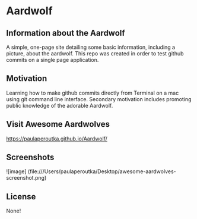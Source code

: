# Aardwolf
## Information about the Aardwolf
A simple, one-page site detailing some basic information, including a picture, about the aardwolf.  This repo was created in order to test github commits on a single page application.

## Motivation
Learning how to make github commits directly from Terminal on a mac using git command line interface.  Secondary motivation includes promoting public knowledge of the adorable Aardwolf.

## Visit Awesome Aardwolves
https://paulaperoutka.github.io/Aardwolf/

## Screenshots
![image] (file:///Users/paulaperoutka/Desktop/awesome-aardwolves-screenshot.png)

## License
None!


